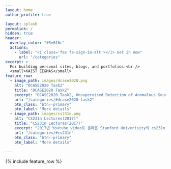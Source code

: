 ```yaml
---
layout: home
author_profile: true

layout: splash
permalink: /
hidden: true
header:
  overlay_color: "#5e616c"
  actions:
    - label: "<i class='fas fa-sign-in-alt'></i> Get in now"
      url: "/categories"
excerpt: >
  For building personal sites, blogs, and portfolios.<br />
  <small>KAIST EE&MAS</small>
feature_row:
  - image_path: images/dcase2020.png
    alt: "DCASE2020 Task2"
    title: "DCASE2020 Task2"
    excerpt: "DCASE2020 Task2, Unsupervised Detection of Anomalous Sounds for Machine Condition Monitoring에 대한 글들."
    url: "/categories/#dcase2020-task2"
    btn_class: "btn--primary"
    btn_label: "More details"
  - image_path: images/cs231n.png
    alt: "CS231n Lectures(2017)"
    title: "CS231n Lectures(2017)"
    excerpt: "2017년 Youtube video로 올라온 Stanford Univerisity의 cs231n, CNN for VR 간단 요약 정리 글들"
    url: "/categories/#cs231n"
    btn_class: "btn--primary"
    btn_label: "More details"
     
---
```

{% include feature_row %}